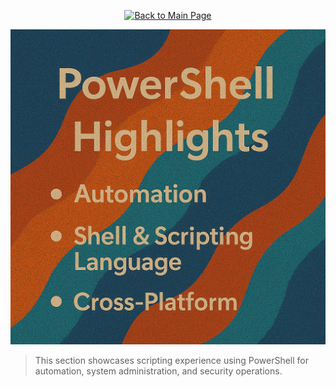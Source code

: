 <p align="center">
  <a href="https://github.com/Samuel-Cavada" target="_blank">
    <img src="https://img.shields.io/badge/Back_to_Main_Page-000000?style=for-the-badge&logo=github&logoColor=white" alt="Back to Main Page"/>
  </a>
</p>

<p align="center">
  <img src="https://raw.githubusercontent.com/Samuel-Cavada/PowerShell-Highlights/main/images/Powershell.png" alt="PowerShell Highlights" width="600">
</p>

> This section showcases scripting experience using PowerShell for automation, system administration, and security operations.

